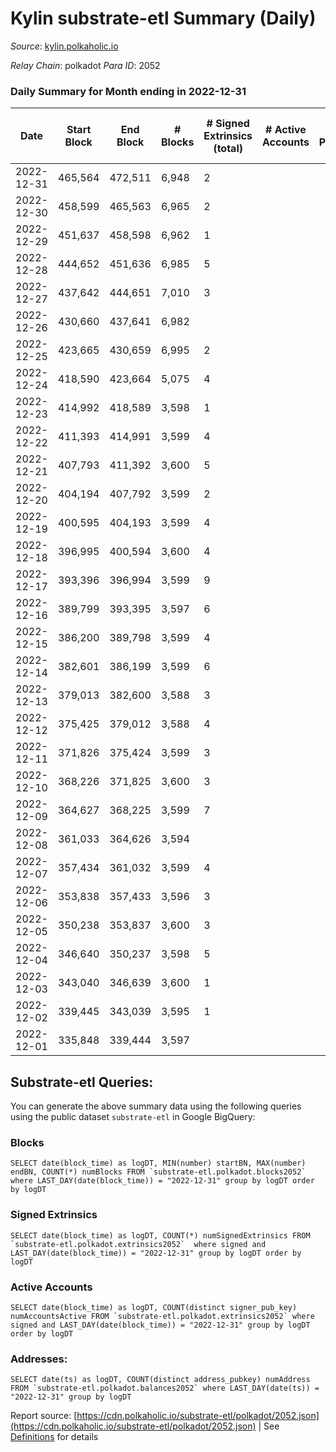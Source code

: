 # Kylin substrate-etl Summary (Daily)

_Source_: [kylin.polkaholic.io](https://kylin.polkaholic.io)

*Relay Chain*: polkadot
*Para ID*: 2052



### Daily Summary for Month ending in 2022-12-31


| Date | Start Block | End Block | # Blocks | # Signed Extrinsics (total) | # Active Accounts | # Passive | # New | # Addresses with Balances | # Events | # Transfers | # XCM Transfers In | # XCM Transfers Out |
| ---- | ----------- | --------- | -------- | --------------------------- | ----------------- | --------- | ----- | ------------------------- | -------- | ----------- | ------------------ | ------------------- |
| 2022-12-31 | 465,564 | 472,511 | 6,948  | 2 |  |  |  | 1,106 | 13,906 |   |   |   |
| 2022-12-30 | 458,599 | 465,563 | 6,965  | 2 |  |  |  |  | 13,940 |   |   |   |
| 2022-12-29 | 451,637 | 458,598 | 6,962  | 1 |  |  |  |  | 13,931 |   |   |   |
| 2022-12-28 | 444,652 | 451,636 | 6,985  | 5 |  |  |  |  | 13,988 | 2  |   |   |
| 2022-12-27 | 437,642 | 444,651 | 7,010  | 3 |  |  |  |  | 14,033 |   |   |   |
| 2022-12-26 | 430,660 | 437,641 | 6,982  |  |  |  |  |  | 13,968 |   |   |   |
| 2022-12-25 | 423,665 | 430,659 | 6,995  | 2 |  |  |  |  | 14,000 |   |   |   |
| 2022-12-24 | 418,590 | 423,664 | 5,075  | 4 |  |  |  |  | 10,165 | 1  |   |   |
| 2022-12-23 | 414,992 | 418,589 | 3,598  | 1 |  |  |  |  | 7,201 |   |   |   |
| 2022-12-22 | 411,393 | 414,991 | 3,599  | 4 |  |  |  |  | 7,212 |   |   |   |
| 2022-12-21 | 407,793 | 411,392 | 3,600  | 5 |  |  |  |  | 7,217 |   |   |   |
| 2022-12-20 | 404,194 | 407,792 | 3,599  | 2 |  |  |  |  | 7,206 |   |   |   |
| 2022-12-19 | 400,595 | 404,193 | 3,599  | 4 |  |  |  |  | 7,212 |   |   |   |
| 2022-12-18 | 396,995 | 400,594 | 3,600  | 4 |  |  |  |  | 7,214 | 1  |   |   |
| 2022-12-17 | 393,396 | 396,994 | 3,599  | 9 |  |  |  |  | 7,225 |   |   |   |
| 2022-12-16 | 389,799 | 393,395 | 3,597  | 6 |  |  |  |  | 7,217 | 2  |   |   |
| 2022-12-15 | 386,200 | 389,798 | 3,599  | 4 |  |  |  |  | 7,212 |   |   |   |
| 2022-12-14 | 382,601 | 386,199 | 3,599  | 6 |  |  |  |  | 7,218 |   |   |   |
| 2022-12-13 | 379,013 | 382,600 | 3,588  | 3 |  |  |  |  | 7,187 |   |   |   |
| 2022-12-12 | 375,425 | 379,012 | 3,588  | 4 |  |  |  |  | 7,190 |   |   |   |
| 2022-12-11 | 371,826 | 375,424 | 3,599  | 3 |  |  |  |  | 7,209 |   |   |   |
| 2022-12-10 | 368,226 | 371,825 | 3,600  | 3 |  |  |  |  | 7,213 | 2  |   |   |
| 2022-12-09 | 364,627 | 368,225 | 3,599  | 7 |  |  |  |  | 7,221 | 1  |   |   |
| 2022-12-08 | 361,033 | 364,626 | 3,594  |  |  |  |  |  | 7,190 |   |   |   |
| 2022-12-07 | 357,434 | 361,032 | 3,599  | 4 |  |  |  |  | 7,212 |   |   |   |
| 2022-12-06 | 353,838 | 357,433 | 3,596  | 3 |  |  |  |  | 7,202 |   |   |   |
| 2022-12-05 | 350,238 | 353,837 | 3,600  | 3 |  |  |  |  | 7,211 |   |   |   |
| 2022-12-04 | 346,640 | 350,237 | 3,598  | 5 |  |  |  |  | 7,213 |   |   |   |
| 2022-12-03 | 343,040 | 346,639 | 3,600  | 1 |  |  |  |  | 7,205 |   |   |   |
| 2022-12-02 | 339,445 | 343,039 | 3,595  | 1 |  |  |  |  | 7,194 |   |   |   |
| 2022-12-01 | 335,848 | 339,444 | 3,597  |  |  |  |  |  | 7,196 |   |   |   |

## Substrate-etl Queries:
You can generate the above summary data using the following queries using the public dataset `substrate-etl` in Google BigQuery:


### Blocks
```
SELECT date(block_time) as logDT, MIN(number) startBN, MAX(number) endBN, COUNT(*) numBlocks FROM `substrate-etl.polkadot.blocks2052`  where LAST_DAY(date(block_time)) = "2022-12-31" group by logDT order by logDT
```


### Signed Extrinsics
```
SELECT date(block_time) as logDT, COUNT(*) numSignedExtrinsics FROM `substrate-etl.polkadot.extrinsics2052`  where signed and LAST_DAY(date(block_time)) = "2022-12-31" group by logDT order by logDT
```


### Active Accounts
```
SELECT date(block_time) as logDT, COUNT(distinct signer_pub_key) numAccountsActive FROM `substrate-etl.polkadot.extrinsics2052` where signed and LAST_DAY(date(block_time)) = "2022-12-31" group by logDT order by logDT
```


### Addresses:
```
SELECT date(ts) as logDT, COUNT(distinct address_pubkey) numAddress FROM `substrate-etl.polkadot.balances2052` where LAST_DAY(date(ts)) = "2022-12-31" group by logDT
```



Report source: [https://cdn.polkaholic.io/substrate-etl/polkadot/2052.json](https://cdn.polkaholic.io/substrate-etl/polkadot/2052.json) | See [Definitions](/DEFINITIONS.md) for details
